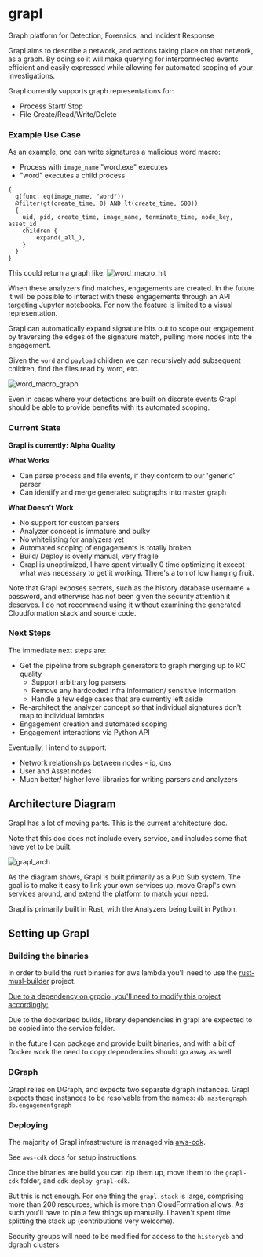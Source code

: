 # grapl
Graph platform for Detection, Forensics, and Incident Response

Grapl aims to describe a network, and actions taking place on that network,
as a graph. By doing so it will make querying for interconnected
events efficient and easily expressed while allowing for automated scoping
of your investigations.

Grapl currently supports graph representations for:
* Process Start/ Stop
* File Create/Read/Write/Delete


### Example Use Case

As an example, one can write signatures a malicious word macro: 
* Process with `image_name` "word.exe" executes
* "word" executes a child process

```
{
  q(func: eq(image_name, "word")) 
  @filter(gt(create_time, 0) AND lt(create_time, 600))
  {
    uid, pid, create_time, image_name, terminate_time, node_key, asset_id
    children {
        expand(_all_),
    }
  }
}
```

This could return a graph like:
![word_macro_hit](https://github.com/insanitybit/grapl/blob/master/images/word_child.png)


When these analyzers find matches, engagements are created. In the future
it will be possible to interact with these engagements through an API targeting
Jupyter notebooks. For now the feature is limited to a visual representation.

Grapl can automatically expand signature hits out to scope our engagement by
traversing the edges of the signature match, pulling more nodes into the
engagement.

Given the `word` and `payload` children we can recursively
add subsequent children, find the files read by word, etc.

![word_macro_graph](https://github.com/insanitybit/grapl/blob/master/images/word_macro_graph.png)


Even in cases where your detections are built on discrete events Grapl should
be able to provide benefits with its automated scoping.


### Current State

**Grapl is currently: Alpha Quality**

**What Works**
* Can parse process and file events, if they conform to our 'generic' parser
* Can identify and merge generated subgraphs into master graph


**What Doesn't Work**
* No support for custom parsers
* Analyzer concept is immature and bulky
* No whitelisting for analyzers yet
* Automated scoping of engagements is totally broken
* Build/ Deploy is overly manual, very fragile
* Grapl is unoptimized, I have spent virtually 0 time optimizing it except what was necessary
    to get it working. There's a ton of low hanging fruit. 

Note that Grapl exposes secrets, such as the history database username + password,
and otherwise has not been given the security attention it deserves. I do not recommend
using it without examining the generated Cloudformation stack and source code.


### Next Steps

The immediate next steps are:
* Get the pipeline from subgraph generators to graph merging up to RC quality
    * Support arbitrary log parsers
    * Remove any hardcoded infra information/ sensitive information
    * Handle a few edge cases that are currently left aside
* Re-architect the analyzer concept so that individual signatures don't map to
    individual lambdas
* Engagement creation and automated scoping
* Engagement interactions via Python API

Eventually, I intend to support:
* Network relationships between nodes - ip, dns
* User and Asset nodes
* Much better/ higher level libraries for writing parsers and analyzers


## Architecture Diagram

Grapl has a lot of moving parts. This is the current architecture doc.

Note that this doc does not include every service, and includes some that have yet to be built.

![grapl_arch](https://github.com/insanitybit/grapl/blob/master/images/grapl_arch.png)


As the diagram shows, Grapl is built primarily as a Pub Sub system. The goal is to make it easy to link
your own services up, move Grapl's own services around, and extend the platform to match your need.

Grapl is primarily built in Rust, with the Analyzers being built in Python.

## Setting up Grapl

### Building the binaries

In order to build the rust binaries for aws lambda you'll need to use the
[rust-musl-builder](https://github.com/emk/rust-musl-builder/) project.

[Due to a dependency on grpcio, you'll need to modify this project accordingly:](https://github.com/emk/rust-musl-builder/issues/53)

Due to the dockerized builds, library dependencies in grapl are expected to be copied into the service folder.

In the future I can package and provide built binaries, and with a bit of Docker work the need to copy dependencies
should go away as well.

### DGraph

Grapl relies on DGraph, and expects two separate dgraph instances. Grapl expects these
instances to be resolvable from the names:
`db.mastergraph`
`db.engagementgraph`


### Deploying

The majority of Grapl infrastructure is managed via [aws-cdk](https://gitter.im/awslabs/aws-cdk).

See `aws-cdk` docs for setup instructions.

Once the binaries are build you can zip them up, move them to the `grapl-cdk` folder, and `cdk deploy grapl-cdk`.

But this is not enough. For one thing the `grapl-stack` is large, comprising more than 200
resources, which is more than CloudFormation allows. As such you'll have to pin a few things
up manually. I haven't spent time splitting the stack up (contributions very welcome).

Security groups will need to be modified for access to the `historydb` and dgraph clusters.